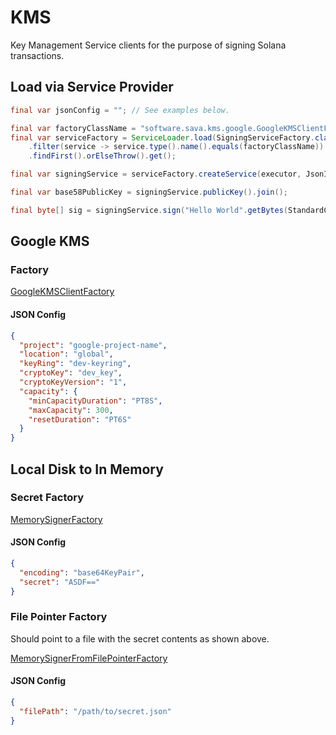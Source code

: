 # KMS

Key Management Service clients for the purpose of signing Solana transactions.

## Load via Service Provider

```java
final var jsonConfig = ""; // See examples below.

final var factoryClassName = "software.sava.kms.google.GoogleKMSClientFactory";
final var serviceFactory = ServiceLoader.load(SigningServiceFactory.class).stream()
    .filter(service -> service.type().name().equals(factoryClassName))
    .findFirst().orElseThrow().get();

final var signingService = serviceFactory.createService(executor, JsonIterator.parse(json));

final var base58PublicKey = signingService.publicKey().join();

final byte[] sig = signingService.sign("Hello World".getBytes(StandardCharsets.UTF_8)).join();
```

## Google KMS

### Factory

[GoogleKMSClientFactory](https://github.com/sava-software/kms/blob/main/google_kms/src/main/java/software/sava/kms/google/GoogleKMSClientFactory.java#L16)

#### JSON Config

```json
{
  "project": "google-project-name",
  "location": "global",
  "keyRing": "dev-keyring",
  "cryptoKey": "dev_key",
  "cryptoKeyVersion": "1",
  "capacity": {
    "minCapacityDuration": "PT8S",
    "maxCapacity": 300,
    "resetDuration": "PT6S"
  }
}
```

## Local Disk to In Memory

### Secret Factory

[MemorySignerFactory](https://github.com/sava-software/kms/blob/main/kms_core/src/main/java/software/sava/kms/core/signing/MemorySignerFactory.java)

#### JSON Config

```json
{
  "encoding": "base64KeyPair",
  "secret": "ASDF=="
}
```

### File Pointer Factory

Should point to a file with the secret contents as shown above.

[MemorySignerFromFilePointerFactory](https://github.com/sava-software/kms/blob/main/kms_core/src/main/java/software/sava/kms/core/signing/MemorySignerFromFilePointerFactory.java)

#### JSON Config

```json
{
  "filePath": "/path/to/secret.json"
}
```

